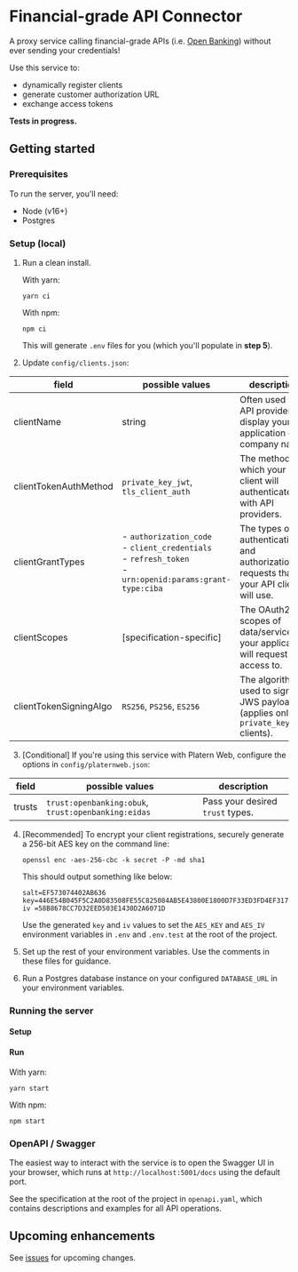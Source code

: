 # Financial-grade API Connector

A proxy service calling financial-grade APIs
(i.e. [Open Banking](https://dextersjab.medium.com/an-overview-of-open-banking-be34e0e6800b))
without ever sending your credentials!

Use this service to:

- dynamically register clients
- generate customer authorization URL
- exchange access tokens

**Tests in progress.**

## Getting started

### Prerequisites

To run the server, you'll need:

- Node (v16+)
- Postgres

### Setup (local)

1. Run a clean install.

   With yarn:
   ```shell
   yarn ci
   ```

   With npm:
   ```shell
   npm ci
   ```

   This will generate `.env` files for you (which you'll populate in **step 5**).

2. Update `config/clients.json`:

| field                  | possible values                                                                                                | description                                                                           | 
|------------------------|----------------------------------------------------------------------------------------------------------------|---------------------------------------------------------------------------------------|
| clientName             | string                                                                                                         | Often used by API providers to display your application or company name.              |
| clientTokenAuthMethod  | `private_key_jwt`, `tls_client_auth`                                                                           | The method by which your client will authenticate with API providers.                 |
| clientGrantTypes       | - `authorization_code`<br/>- `client_credentials`<br/>- `refresh_token`<br/>-`urn:openid:params:grant-type:ciba` | The types of authentication and authorization requests that your API client will use. |
| clientScopes           | [specification-specific]                                                                                       | The OAuth2 scopes of data/service your application will request access to.            |
| clientTokenSigningAlgo | `RS256`, `PS256`, `ES256`                                                                                      | The algorithm used to sign JWS payloads (applies only to `private_key_jwt` clients).  |

3. [Conditional] If you're using this service with Platern Web, configure the 
   options in `config/platernweb.json`:

| field                  | possible values                                                                                                   | description                      |
|------------------------|-------------------------------------------------------------------------------------------------------------------|----------------------------------|
| trusts             | `trust:openbanking:obuk`, `trust:openbanking:eidas` | Pass your desired `trust` types. |

4. [Recommended] To encrypt your client registrations, securely generate a
   256-bit AES key on the command line:

   ```shell 
   openssl enc -aes-256-cbc -k secret -P -md sha1
   ```

   This should output something like below:
   ```shell
   salt=EF573074402AB636
   key=446E54B045F5C2A0D83508FE55C825084AB5E43800E1800D7F33ED3FD4EF317E
   iv =58B8678CC7D32EED503E1430D2A6071D
   ```
   Use the generated `key` and `iv` values to set the `AES_KEY` and `AES_IV`
   environment variables in `.env` and `.env.test` at the root of the project.
   
5. Set up the rest of your environment variables.
   Use the comments in these files for guidance.

6. Run a Postgres database instance on your configured `DATABASE_URL` in your
   environment variables.

### Running the server

#### Setup

#### Run

With yarn:

```shell
yarn start
```

With npm:

```shell
npm start
```

### OpenAPI / Swagger

The easiest way to interact with the service is to open the Swagger UI
in your browser, which runs at `http://localhost:5001/docs` using the
default port.

See the specification at the root of the project in `openapi.yaml`,
which contains descriptions and examples for all API operations.

## Upcoming enhancements

See [issues](https://github.com/platern/fapi-connector/issues)
for upcoming changes.